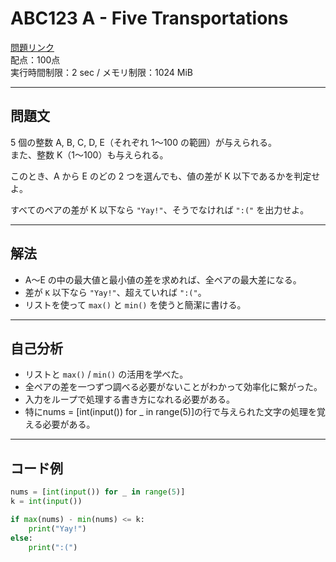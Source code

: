 # ABC123 A - Five Transportations

[問題リンク](https://atcoder.jp/contests/abc123/tasks/abc123_a)  
配点：100点  
実行時間制限：2 sec / メモリ制限：1024 MiB

---

## 問題文

5 個の整数 A, B, C, D, E（それぞれ 1〜100 の範囲）が与えられる。  
また、整数 K（1〜100）も与えられる。

このとき、A から E のどの 2 つを選んでも、値の差が K 以下であるかを判定せよ。

すべてのペアの差が K 以下なら `"Yay!"`、そうでなければ `":("` を出力せよ。

---

## 解法

- A〜E の中の最大値と最小値の差を求めれば、全ペアの最大差になる。
- 差が `K` 以下なら `"Yay!"`、超えていれば `":("`。
- リストを使って `max()` と `min()` を使うと簡潔に書ける。

---

## 自己分析

- リストと `max()` / `min()` の活用を学べた。
- 全ペアの差を一つずつ調べる必要がないことがわかって効率化に繋がった。
- 入力をループで処理する書き方になれる必要がある。
- 特にnums = [int(input()) for _ in range(5)]の行で与えられた文字の処理を覚える必要がある。

---

## コード例

```python
nums = [int(input()) for _ in range(5)]
k = int(input())

if max(nums) - min(nums) <= k:
    print("Yay!")
else:
    print(":(")
